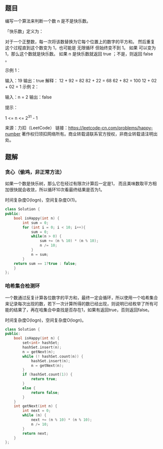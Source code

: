 ## 题目

编写一个算法来判断一个数 n 是不是快乐数。

「快乐数」定义为：

对于一个正整数，每一次将该数替换为它每个位置上的数字的平方和。
然后重复这个过程直到这个数变为 1，也可能是 无限循环 但始终变不到 1。
如果 可以变为  1，那么这个数就是快乐数。
如果 n 是快乐数就返回 true ；不是，则返回 false 。

 

示例 1：

输入：19
输出：true
解释：
12 + 92 = 82
82 + 22 = 68
62 + 82 = 100
12 + 02 + 02 = 1
示例 2：

输入：n = 2
输出：false


提示：

1 <= n <= 2<sup>31</sup> - 1

来源：力扣（LeetCode）
链接：https://leetcode-cn.com/problems/happy-number
著作权归领扣网络所有。商业转载请联系官方授权，非商业转载请注明出处。

## 题解

### 贪心（偷鸡，非正常方法）

如果一个数是快乐树，那么它在经过有限次计算后一定是1， 而且美味数取平方相加很快就会收敛，所以循环10次看最终结果是否为1。

时间复杂度O(logn)，空间复杂度O(1)。

```c++
class Solution {
public:
    bool isHappy(int n) {
        int sum = 0;
        for (int i = 0; i < 10; i++){
            sum = 0;
            while(n > 0) {
                sum += (n % 10) * (n % 10);
                n /= 10;
            }
            n = sum;
        }
    return sum == 1?true : false;
    }
};
```

### 哈希集合检测环

一个数通过反复计算各位数字的平方和，最终一定会循环，所以使用一个哈希集合来记录每次出现的数，若下一次计算所得的数已经出现，则说明已经枚举了所有可能的结果了，再在哈集合中查找是否存在1，如果有返回true，否则返回false。

时间复杂度O(logn)，空间复杂度O(logn)。

```c++
class Solution {
public:
    bool isHappy(int n) {
        set<int> hashSet;
        hashSet.insert(n);
        n = getNext(n);
        while (! hashSet.count(n)) {
            hashSet.insert(n);
            n = getNext(n);
        }
        if (hashSet.count(1)) {
            return true;
        }
        else {
            return false;
        }
    }
    int getNext(int n) {
        int next = 0;
        while (n) {
            next += (n % 10) * (n % 10);
            n /= 10;
        }
        return next;
    }
};
```

